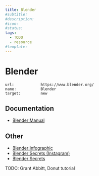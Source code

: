 ```yaml
---
title: Blender
#subtitle: 
#description: 
#icon: 
#status:
tags: 
  - TODO
  - resource
#template: 
---
```


# Blender

```embed
url:            https://www.blender.org/
name:           Blender
target:         new
```

## Documentation

  * [Blender Manual](https://docs.blender.org/manual/en/latest/)

## Other
  * [Blender Infographic](https://giudansky.com/illustration/infographics/blender-map)
  * [Blender Secrets (Instagram)](https://www.instagram.com/blendersecretsdotorg/)
  * [Blender Secrets](https://www.blendersecrets.org/)

TODO: Grant Abbitt, Donut tutorial

